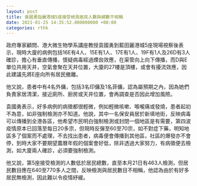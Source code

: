 ```yaml
---
layout: post
title: 袁國勇指麗港城5座接受檢測居民人數與總數不相稱
date: 2021-01-25 14:35:52.000000000 +08:00
categories: rthk
---
```


政府專家顧問、港大微生物學系講座教授袁國勇到藍田麗港城5座現場視察後表示，現時大廈的病例包括16E有4人、15E有1人、17E有1人、19F有1人及26D有3人確診，擔心有垂直傳播，懷疑病毒經過煙囪效應，在渠管向上向下傳播，而D與E單位共用天井，空氣會聚在天井位置，大廈的27樓是頂樓，或會有擾流效應，因此建議先將E座向所有居民撤離。

他又說，患者中有4名外傭，包括3名印傭及1名菲傭，認為屬預期之內，因為她們負責家居清潔，接近廁所、廚房或天井位置，會再調查是否因此增加風險。

袁國勇表示，好多病例的病徵都很輕微，例如輕微咳嗽、喉嚨痛或發燒，患者起初不為意，如非強制檢測亦不知道。他說，其中一名保安員居於新填地街，反映病毒可以傳播到全港各區，他希望市民明白強制檢測或封閉一個地區是有需要，第四波疫情原本已回落至每日20多宗，但現時反彈至60至70宗，如不對症下藥，明知地區多了個案而不處理，不去找出患者，病毒便會傳播到其他區，社區的爆發亦不會停，到時大家不要期望農曆年假的個案會好低，除非透過大家努力，有病徵便去檢測，如大廈兩人確診，必須要強制檢測。

他又說，第5座接受檢測的人數低於居民總數，直至本月21日有463人檢測，但居民數目應在640至770多人之間，反映檢測與居民數目不相稱，他認為由於有好多居民無檢測，因此難以令疫情紓緩。

